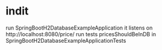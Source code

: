 # indit
run SpringBootH2DatabaseExampleApplication
    it listens on http://localhost:8080/price/
run tests pricesShouldBeInDB in SpringBootH2DatabaseExampleApplicationTests



